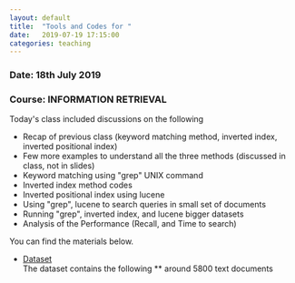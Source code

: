 ```yaml
---
layout: default
title:  "Tools and Codes for "
date:   2019-07-19 17:15:00
categories: teaching
---
```

### Date: 18th July 2019
### Course: INFORMATION RETRIEVAL 

Today's class included discussions on the following
* Recap of previous class (keyword matching method, inverted index, inverted positional index)
* Few more examples to understand all the three methods (discussed in class, not in slides)
* Keyword matching using "grep" UNIX command
* Inverted index method codes
* Inverted positional index using lucene
* Using "grep", lucene to search queries in small set of documents
* Running "grep", inverted index, and lucene bigger datasets
* Analysis of the Performance (Recall, and Time to search)

You can find the materials below.
* [Dataset](https://drive.google.com/drive/folders/1pogGFFrn_WjIKn5uTKQ_mw4N4CIhalQF?usp=sharing)<br>
The dataset contains the following 
** around 5800 text documents
